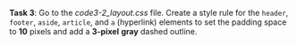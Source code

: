 **Task 3**: Go to the _code3-2_layout.css_ file. Create a style rule for the `header`, `footer`, `aside`, `article`, and `a` (hyperlink) elements to set the padding space to **10** pixels and add a **3-pixel** **gray** dashed outline.
